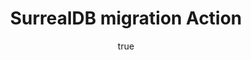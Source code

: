 ---
title: "SurrealDB migration Action"
url: https://github.com/marketplace/actions/surrealdb-migrations
category: CI/CD
author:
  name: David Bottiau
  role: Software Engineer
  avatar: david-bottiau
topics:
  - Data Management
---